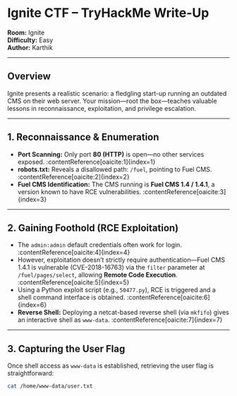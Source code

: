 # Ignite CTF – TryHackMe Write-Up

**Room:** Ignite  
**Difficulty:** Easy  
**Author:** Karthik

---

##  Overview  
Ignite presents a realistic scenario: a fledgling start-up running an outdated CMS on their web server. Your mission—root the box—teaches valuable lessons in reconnaissance, exploitation, and privilege escalation.

---

## 1. Reconnaissance & Enumeration

- **Port Scanning:** Only port **80 (HTTP)** is open—no other services exposed. :contentReference[oaicite:1]{index=1}  
- **robots.txt:** Reveals a disallowed path: `/fuel`, pointing to Fuel CMS. :contentReference[oaicite:2]{index=2}  
- **Fuel CMS Identification:** The CMS running is **Fuel CMS 1.4 / 1.4.1**, a version known to have RCE vulnerabilities. :contentReference[oaicite:3]{index=3}  

---

## 2. Gaining Foothold (RCE Exploitation)

- The `admin:admin` default credentials often work for login. :contentReference[oaicite:4]{index=4}  
- However, exploitation doesn’t strictly require authentication—Fuel CMS 1.4.1 is vulnerable (CVE-2018-16763) via the `filter` parameter at `/fuel/pages/select`, allowing **Remote Code Execution**. :contentReference[oaicite:5]{index=5}  
- Using a Python exploit script (e.g., `50477.py`), RCE is triggered and a shell command interface is obtained. :contentReference[oaicite:6]{index=6}  
- **Reverse Shell:** Deploying a netcat-based reverse shell (via `mkfifo`) gives an interactive shell as `www-data`. :contentReference[oaicite:7]{index=7}  

---

## 3. Capturing the User Flag

Once shell access as `www-data` is established, retrieving the user flag is straightforward:

```bash
cat /home/www-data/user.txt
